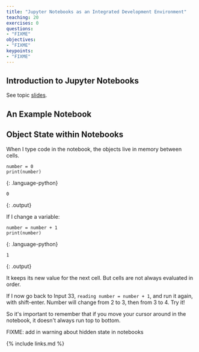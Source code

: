 ```yaml
---
title: "Jupyter Notebooks as an Integrated Development Environment"
teaching: 20
exercises: 0
questions:
- "FIXME"
objectives:
- "FIXME"
keypoints:
- "FIXME"
---
```


## Introduction to Jupyter Notebooks

See topic [slides](../slides/03-ide-notebook.html).

## An Example Notebook

## Object State within Notebooks

When I type code in the notebook, the objects live in memory between cells.

~~~
number = 0
print(number)
~~~
{: .language-python}

~~~
0
~~~
{: .output}

If I change a variable:

~~~
number = number + 1
print(number)
~~~
{: .language-python}

~~~
1
~~~
{: .output}

It keeps its new value for the next cell. But cells are not always evaluated in order.

If I now go back to Input 33, `reading number = number + 1`, and run it again, with shift-enter. Number will change from 2 to 3, then from 3 to 4. Try it!

So it's important to remember that if you move your cursor around in the notebook, it doesn't always run top to bottom.

FIXME: add in warning about hidden state in notebooks

{% include links.md %}

